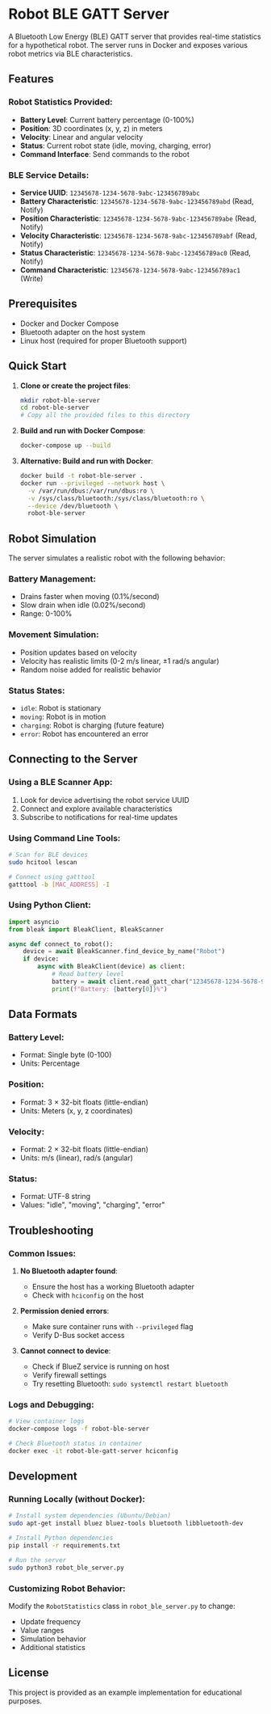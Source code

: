 # Robot BLE GATT Server

A Bluetooth Low Energy (BLE) GATT server that provides real-time statistics for a hypothetical robot. The server runs in Docker and exposes various robot metrics via BLE characteristics.

## Features

### Robot Statistics Provided:
- **Battery Level**: Current battery percentage (0-100%)
- **Position**: 3D coordinates (x, y, z) in meters
- **Velocity**: Linear and angular velocity
- **Status**: Current robot state (idle, moving, charging, error)
- **Command Interface**: Send commands to the robot

### BLE Service Details:
- **Service UUID**: `12345678-1234-5678-9abc-123456789abc`
- **Battery Characteristic**: `12345678-1234-5678-9abc-123456789abd` (Read, Notify)
- **Position Characteristic**: `12345678-1234-5678-9abc-123456789abe` (Read, Notify)
- **Velocity Characteristic**: `12345678-1234-5678-9abc-123456789abf` (Read, Notify)
- **Status Characteristic**: `12345678-1234-5678-9abc-123456789ac0` (Read, Notify)
- **Command Characteristic**: `12345678-1234-5678-9abc-123456789ac1` (Write)

## Prerequisites

- Docker and Docker Compose
- Bluetooth adapter on the host system
- Linux host (required for proper Bluetooth support)

## Quick Start

1. **Clone or create the project files**:
   ```bash
   mkdir robot-ble-server
   cd robot-ble-server
   # Copy all the provided files to this directory
   ```

2. **Build and run with Docker Compose**:
   ```bash
   docker-compose up --build
   ```

3. **Alternative: Build and run with Docker**:
   ```bash
   docker build -t robot-ble-server .
   docker run --privileged --network host \
     -v /var/run/dbus:/var/run/dbus:ro \
     -v /sys/class/bluetooth:/sys/class/bluetooth:ro \
     --device /dev/bluetooth \
     robot-ble-server
   ```

## Robot Simulation

The server simulates a realistic robot with the following behavior:

### Battery Management:
- Drains faster when moving (0.1%/second)
- Slow drain when idle (0.02%/second)
- Range: 0-100%

### Movement Simulation:
- Position updates based on velocity
- Velocity has realistic limits (0-2 m/s linear, ±1 rad/s angular)
- Random noise added for realistic behavior

### Status States:
- `idle`: Robot is stationary
- `moving`: Robot is in motion
- `charging`: Robot is charging (future feature)
- `error`: Robot has encountered an error

## Connecting to the Server

### Using a BLE Scanner App:
1. Look for device advertising the robot service UUID
2. Connect and explore available characteristics
3. Subscribe to notifications for real-time updates

### Using Command Line Tools:
```bash
# Scan for BLE devices
sudo hcitool lescan

# Connect using gatttool
gatttool -b [MAC_ADDRESS] -I
```

### Using Python Client:
```python
import asyncio
from bleak import BleakClient, BleakScanner

async def connect_to_robot():
    device = await BleakScanner.find_device_by_name("Robot")
    if device:
        async with BleakClient(device) as client:
            # Read battery level
            battery = await client.read_gatt_char("12345678-1234-5678-9abc-123456789abd")
            print(f"Battery: {battery[0]}%")
```

## Data Formats

### Battery Level:
- Format: Single byte (0-100)
- Units: Percentage

### Position:
- Format: 3 × 32-bit floats (little-endian)
- Units: Meters (x, y, z coordinates)

### Velocity:
- Format: 2 × 32-bit floats (little-endian)
- Units: m/s (linear), rad/s (angular)

### Status:
- Format: UTF-8 string
- Values: "idle", "moving", "charging", "error"

## Troubleshooting

### Common Issues:

1. **No Bluetooth adapter found**:
   - Ensure the host has a working Bluetooth adapter
   - Check with `hciconfig` on the host

2. **Permission denied errors**:
   - Make sure container runs with `--privileged` flag
   - Verify D-Bus socket access

3. **Cannot connect to device**:
   - Check if BlueZ service is running on host
   - Verify firewall settings
   - Try resetting Bluetooth: `sudo systemctl restart bluetooth`

### Logs and Debugging:
```bash
# View container logs
docker-compose logs -f robot-ble-server

# Check Bluetooth status in container
docker exec -it robot-ble-gatt-server hciconfig
```

## Development

### Running Locally (without Docker):
```bash
# Install system dependencies (Ubuntu/Debian)
sudo apt-get install bluez bluez-tools bluetooth libbluetooth-dev

# Install Python dependencies
pip install -r requirements.txt

# Run the server
sudo python3 robot_ble_server.py
```

### Customizing Robot Behavior:
Modify the `RobotStatistics` class in `robot_ble_server.py` to change:
- Update frequency
- Value ranges
- Simulation behavior
- Additional statistics

## License

This project is provided as an example implementation for educational purposes.
